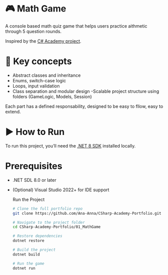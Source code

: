 # 🎮 Math Game

A console based math quiz game that helps users practice aithmetic through 5 question rounds.

Inspired by the [C# Academy project](https://www.thecsharpacademy.com/project/53/math-game).

# 🧠 Key concepts

- Abstract classes and inheritance
- Enums, switch-case logic
- Loops, input validation
- Class separation and modular design
-Scalable project structure using folders (GameLogic, Models, Session)

Each part has a defined responsability, designed to be easy to fllow, easy to extend.

# ▶️ How to Run

To run this project, you’ll need the [.NET 8 SDK](https://dotnet.microsoft.com/en-us/download/dotnet/8.0) installed locally.

# Prerequisites
- .NET SDL 8.0 or later
- (Optional) Visual Studio 2022+ for IDE support

  Run the Project
  ```bash
  # Clone the full portfolio repo
  git clone https://github.com/Ana-Anna/CSharp-Academy-Portfolio.git

  # Navigate to the project folder
  cd CSharp-Academy-Portfolio/01_MathGame

  # Restore dependencies
  dotnet restore

  # Build the project
  dotnet build

  # Run the game
  dotnet run

